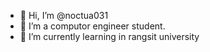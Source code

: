 - 👋 Hi, I’m @noctua031
- 👀 I’m a computor engineer student.
- 🌱 I’m currently learning in rangsit university

<!---
noctua031/noctua031 is a ✨ special ✨ repository because its `README.md` (this file) appears on your GitHub profile.
You can click the Preview link to take a look at your changes.
--->
